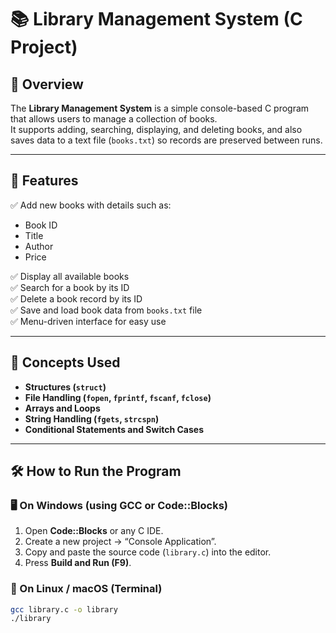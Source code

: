 # 📚 Library Management System (C Project)

## 🧩 Overview
The **Library Management System** is a simple console-based C program that allows users to manage a collection of books.  
It supports adding, searching, displaying, and deleting books, and also saves data to a text file (`books.txt`) so records are preserved between runs.

---

## 🚀 Features
✅ Add new books with details such as:
- Book ID  
- Title  
- Author  
- Price  

✅ Display all available books  
✅ Search for a book by its ID  
✅ Delete a book record by its ID  
✅ Save and load book data from `books.txt` file  
✅ Menu-driven interface for easy use  

---

## 🧠 Concepts Used
- **Structures (`struct`)**
- **File Handling (`fopen`, `fprintf`, `fscanf`, `fclose`)**
- **Arrays and Loops**
- **String Handling (`fgets`, `strcspn`)**
- **Conditional Statements and Switch Cases**

---

## 🛠️ How to Run the Program

### 🖥️ On Windows (using GCC or Code::Blocks)
1. Open **Code::Blocks** or any C IDE.
2. Create a new project → “Console Application”.
3. Copy and paste the source code (`library.c`) into the editor.
4. Press **Build and Run (F9)**.

### 🧰 On Linux / macOS (Terminal)
```bash
gcc library.c -o library
./library
